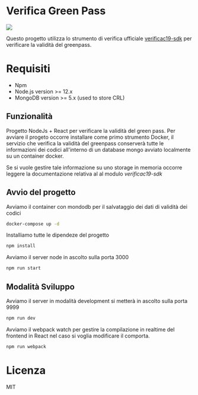 # Verifica Green Pass

  <img  src="https://img.shields.io/npm/v/npm" />  

Questo progetto utilizza lo strumento di verifica ufficiale [verificac19-sdk](https://github.com/italia/verificac19-sdk) per verificare la validità del greenpass.

# Requisiti

- Npm 
- Node.js version >= 12.x
- MongoDB version >= 5.x (used to store CRL)

  
## Funzionalità
Progetto NodeJs + React per verificare la validità del green pass.
Per avviare il progeto occorre installare come primo strumento Docker, il servizio che verifica la validità del greenpass conserverà tutte le informazioni dei codici all'interno di un database mongo avviato localmente su un container docker.

 Se si vuole gestire tale informazione su uno storage in memoria occorre leggere la documentazione relativa al al modulo *verificac19-sdk*

## Avvio del progetto

Avviamo il container con mondodb per il salvataggio dei dati di validità dei codici
```sh 
docker-compose up -d 
```

Installiamo tutte le dipendeze del progetto 
```sh
npm install
```
Avviamo il server node in ascolto sulla porta 3000
```sh
npm run start
```

## Modalità Sviluppo
Avviamo il server in modalità development si metterà in ascolto sulla porta 9999
```sh
npm run dev
```  
Avviamo il webpack watch per gestire la compilazione in realtime del frontend in React nel caso si voglia modificare il comporta.
```sh
npm run webpack
```

# Licenza
MIT